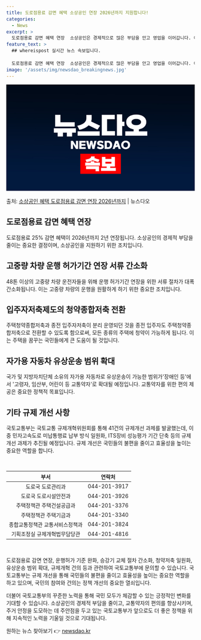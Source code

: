 ```yaml
---
title: 도로점용료 감면 혜택 소상공인 연장 2026년까지 지원합니다!
categories:
  - News
excerpt: >
  도로점용료 감면 혜택 연장  소상공인은 경제적으로 많은 부담을 안고 영업을 이어갑니다. 이런 소상공인을 지원…
feature_text: >
  ## whereispost 실시간 뉴스 속보입니다.

  도로점용료 감면 혜택 연장  소상공인은 경제적으로 많은 부담을 안고 영업을 이어갑니다. 이런 소상공인을 지원…
image: '/assets/img/newsdao_breakingnews.jpg'
---
```


![뉴스다오 속보](/assets/img/newsdao_breakingnews.jpg)

<p>출처: <a href="https://newsdao.kr/4548" rel="dofollow">소상공인 혜택 도로점용료 감면 연장 2026년까지</a> | 뉴스다오</p>

<h2 data-ke-size="size26">도로점용료 감면 혜택 연장</h2>
<p data-ke-size="size16">도로점용료 25% 감면 혜택이 2026년까지 2년 연장됩니다. 소상공인의 경제적 부담을 줄이는 중요한 결정이며, 소상공인을 지원하기 위한 조치입니다.</p>

<h2 data-ke-size="size26">고중량 차량 운행 허가기간 연장 서류 간소화</h2>
<p data-ke-size="size16">48톤 이상의 고중량 차량 운전자들을 위해 운행 허가기간 연장을 위한 서류 절차가 대폭 간소화됩니다. 이는 고중량 차량의 운행을 원활하게 하기 위한 중요한 조치입니다.</p>

<h2 data-ke-size="size26">입주자저축제도의 청약종합저축 전환</h2>
<p data-ke-size="size16">주택청약종합저축과 종전 입주자저축이 분리 운영되던 것을 종전 입주자도 주택청약종합저축으로 전환할 수 있도록 함으로써, 모든 종류의 주택에 청약이 가능하게 됩니다. 이는 주택을 꿈꾸는 국민들에게 큰 도움이 될 것입니다.</p>

<h2 data-ke-size="size26">자가용 자동차 유상운송 범위 확대</h2>
<p data-ke-size="size16">국가 및 지방자치단체 소유의 자가용 자동차로 유상운송이 가능한 범위가'장애인 등'에서 '고령자, 임산부, 어린이 등 교통약자'로 확대될 예정입니다. 교통약자를 위한 편의 제공은 중요한 정책적 목표입니다.</p>

<h2 data-ke-size="size26">기타 규제 개선 사항</h2>
<p data-ke-size="size16">국토교통부는 국토교통 규제개혁위원회를 통해 41건의 규제개선 과제를 발굴했는데, 이 중 민자고속도로 미납통행료 납부 방식 일원화, ITS장비 성능평가 기간 단축 등의 규제 개선 과제가 추진될 예정입니다. 규제 개선은 국민들의 불편을 줄이고 효율성을 높이는 중요한 역할을 합니다.</p>

<p data-ke-size="size16">&nbsp;</p>

<table>
	<thead>
		<tr>
			<th>부서</th>
			<th>연락처</th>
		</tr>
	</thead>
	<tbody>
		<tr>
			<td style="text-align: center;">도로국 도로관리과</td>
			<td style="text-align: center;">044-201-3917</td>
		</tr>
		<tr>
			<td style="text-align: center;">도로국 도로시설안전과</td>
			<td style="text-align: center;">044-201-3926</td>
		</tr>
		<tr>
			<td style="text-align: center;">주택정책관 주택건설공급과</td>
			<td style="text-align: center;">044-201-3376</td>
		</tr>
		<tr>
			<td style="text-align: center;">주택정책관 주택기금과</td>
			<td style="text-align: center;">044-201-3340</td>
		</tr>
		<tr>
			<td style="text-align: center;">종합교통정책관 교통서비스정책과</td>
			<td style="text-align: center;">044-201-3824</td>
		</tr>
		<tr>
			<td style="text-align: center;">기획조정실 규제개혁법무담당관</td>
			<td style="text-align: center;">044-201-4816</td>
		</tr>
	</tbody>
</table>
<p data-ke-size="size16">&nbsp;</p>
<p data-ke-size="size16">도로점용료 감면 연장, 운행허가 기준 완화, 승강기 교체 절차 간소화, 청약저축 일원화, 유상운송 범위 확대, 규제개혁 건의 등과 관련하여 국토교통부에 문의할 수 있습니다. 국토교통부는 규제 개선을 통해 국민들의 불편을 줄이고 효율성을 높이는 중요한 역할을 하고 있으며, 국민의 참여와 건의는 정책 개선의 중요한 열쇠입니다.</p>
<p data-ke-size="size16">더불어 국토교통부의 꾸준한 노력을 통해 국민 모두가 체감할 수 있는 긍정적인 변화를 기대할 수 있습니다. 소상공인의 경제적 부담을 줄이고, 교통약자의 편의를 향상시키며, 주거 안정을 도모하는 데 주안점을 두고 있는 국토교통부가 앞으로도 더 좋은 정책을 위해 지속적인 노력을 기울일 것으로 기대됩니다.</p> 

원하는 뉴스 찾아보기 👉 <a href="https://newsdao.kr" rel="dofollow">newsdao.kr</a>


